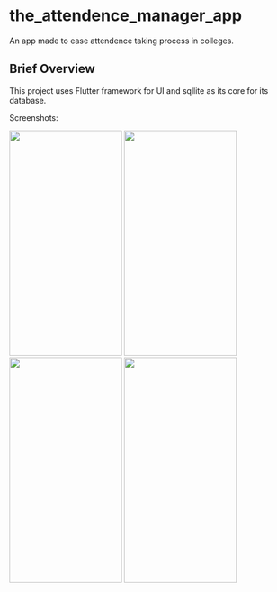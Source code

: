 # the_attendence_manager_app

An app made to ease attendence taking process in colleges.

## Brief Overview

This project uses Flutter framework for UI and sqllite as its core for its database.

Screenshots:

<img src="https://user-images.githubusercontent.com/52758288/124818006-21c46f00-df88-11eb-8383-37c0db40ae25.gif" width="200" height="400">
<img src="https://user-images.githubusercontent.com/52758288/124818028-29841380-df88-11eb-895f-8080713c5c6e.jpeg" width="200" height="400">
<img src="https://user-images.githubusercontent.com/52758288/124818042-2be66d80-df88-11eb-909b-fe69249d02af.jpeg" width="200" height="400">
<img src="https://user-images.githubusercontent.com/52758288/124818051-2db03100-df88-11eb-81a5-2c7ee9f1eb52.jpeg" width="200" height="400">
